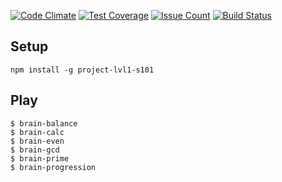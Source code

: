[![Code Climate](https://codeclimate.com/github/codeclimate/codeclimate/badges/gpa.svg)](https://codeclimate.com/github/codeclimate/codeclimate)
[![Test Coverage](https://codeclimate.com/github/codeclimate/codeclimate/badges/coverage.svg)](https://codeclimate.com/github/codeclimate/codeclimate/coverage)
[![Issue Count](https://codeclimate.com/github/codeclimate/codeclimate/badges/issue_count.svg)](https://codeclimate.com/github/codeclimate/codeclimate)
[![Build Status](https://travis-ci.org/inanutshell86/project-lvl1-s101.svg?branch=master)](https://travis-ci.org/inanutshell86/project-lvl1-s101)

## Setup

```
npm install -g project-lvl1-s101
```

## Play

```
$ brain-balance
$ brain-calc
$ brain-even
$ brain-gcd
$ brain-prime
$ brain-progression
```
